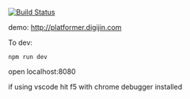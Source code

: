 
[![Build Status](https://travis-ci.org/digijin/platformer.svg?branch=master)](https://travis-ci.org/digijin/platformer)

demo: http://platformer.digijin.com

To dev: 

```
npm run dev
```

open localhost:8080

if using vscode hit f5 with chrome debugger installed 